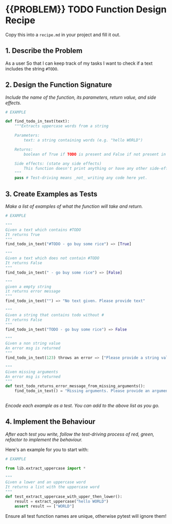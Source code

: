 # {{PROBLEM}} TODO Function Design Recipe

Copy this into a `recipe.md` in your project and fill it out.

## 1. Describe the Problem

As a user
So that I can keep track of my tasks
I want to check if a text includes the string `#TODO`.

## 2. Design the Function Signature

_Include the name of the function, its parameters, return value, and side effects._

```python
# EXAMPLE

def find_todo_in_text(text):
    """Extracts uppercase words from a string

    Parameters: 
        text: a string containing words (e.g. "hello WORLD")

    Returns:
        boolean of True if TODO is present and False if not present in text e.g True

    Side effects: (state any side effects)
        This function doesn't print anything or have any other side-effects
    """
    pass # Test-driving means _not_ writing any code here yet.
```

## 3. Create Examples as Tests

_Make a list of examples of what the function will take and return._

```python
# EXAMPLE

"""
Given a text which contains #TODO 
It returns True
"""
find_todo_in_text("#TODO - go buy some rice") => [True]

"""
Given a text which does not contain #TODO 
It returns False
"""
find_todo_in_text(" - go buy some rice") => [False]

"""
given a empty string 
it returns error message 
"""
find_todo_in_text("") => "No text given. Please provide text"

"""
Given a string that contains todo without # 
It returns False
"""
find_todo_in_text("TODO - go buy some rice") => False

"""
Given a non string value
An error msg is returned
"""
find_todo_in_text(123) throws an error => ["Please provide a string value"]

"""
Given missing arguments
An error msg is returned
"""
def test_todo_returns_error_message_from_missing_arguments():
    find_todo_in_text() = "Missing arguments. Please provide an argument"
   
```

_Encode each example as a test. You can add to the above list as you go._

## 4. Implement the Behaviour

_After each test you write, follow the test-driving process of red, green, refactor to implement the behaviour._

Here's an example for you to start with:

```python
# EXAMPLE

from lib.extract_uppercase import *

"""
Given a lower and an uppercase word
It returns a list with the uppercase word
"""
def test_extract_uppercase_with_upper_then_lower():
    result = extract_uppercase("hello WORLD")
    assert result == ["WORLD"]
```

Ensure all test function names are unique, otherwise pytest will ignore them!
